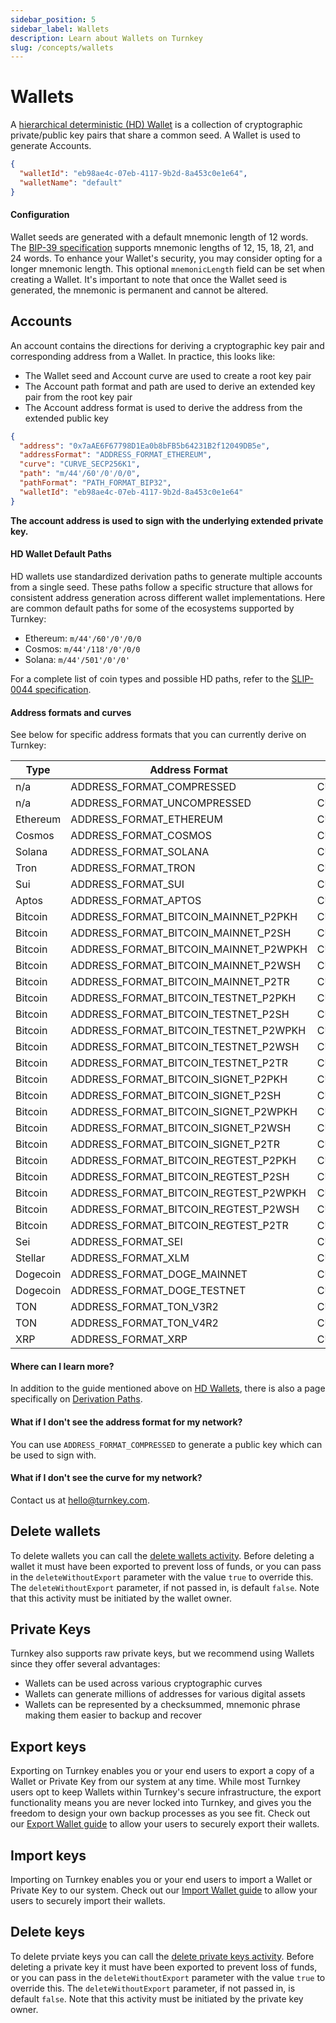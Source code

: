 ```yaml
---
sidebar_position: 5
sidebar_label: Wallets
description: Learn about Wallets on Turnkey
slug: /concepts/wallets
---
```


# Wallets

A [hierarchical deterministic (HD) Wallet](https://learnmeabitcoin.com/technical/hd-wallets) is a collection of cryptographic private/public key pairs that share a common seed. A Wallet is used to generate Accounts.

```json
{
  "walletId": "eb98ae4c-07eb-4117-9b2d-8a453c0e1e64",
  "walletName": "default"
}
```

#### Configuration

Wallet seeds are generated with a default mnemonic length of 12 words. The [BIP-39 specification](https://github.com/bitcoin/bips/blob/master/bip-0039.mediawiki) supports mnemonic lengths of 12, 15, 18, 21, and 24 words. To enhance your Wallet's security, you may consider opting for a longer mnemonic length. This optional `mnemonicLength` field can be set when creating a Wallet. It's important to note that once the Wallet seed is generated, the mnemonic is permanent and cannot be altered.

## Accounts

An account contains the directions for deriving a cryptographic key pair and corresponding address from a Wallet. In practice, this looks like:

- The Wallet seed and Account curve are used to create a root key pair
- The Account path format and path are used to derive an extended key pair from the root key pair
- The Account address format is used to derive the address from the extended public key

```json
{
  "address": "0x7aAE6F67798D1Ea0b8bFB5b64231B2f12049DB5e",
  "addressFormat": "ADDRESS_FORMAT_ETHEREUM",
  "curve": "CURVE_SECP256K1",
  "path": "m/44'/60'/0'/0/0",
  "pathFormat": "PATH_FORMAT_BIP32",
  "walletId": "eb98ae4c-07eb-4117-9b2d-8a453c0e1e64"
}
```

**The account address is used to sign with the underlying extended private key.**

#### HD Wallet Default Paths

HD wallets use standardized derivation paths to generate multiple accounts from a single seed. These paths follow a specific structure that allows for consistent address generation across different wallet implementations. Here are common default paths for some of the ecosystems supported by Turnkey:

- Ethereum: `m/44'/60'/0'/0/0`
- Cosmos: `m/44'/118'/0'/0/0`
- Solana: `m/44'/501'/0'/0'`

For a complete list of coin types and possible HD paths, refer to the [SLIP-0044 specification](https://github.com/satoshilabs/slips/blob/master/slip-0044.md).

#### Address formats and curves

See below for specific address formats that you can currently derive on Turnkey:

| Type     | Address Format                        | Curve           | Default HD Path    |
| -------- | ------------------------------------- | --------------- | ------------------ |
| n/a      | ADDRESS_FORMAT_COMPRESSED             | CURVE_SECP256K1 | m/0'/0             |
| n/a      | ADDRESS_FORMAT_UNCOMPRESSED           | CURVE_SECP256K1 | m/0'/0             |
| Ethereum | ADDRESS_FORMAT_ETHEREUM               | CURVE_SECP256K1 | m/44'/60'/0'/0/0   |
| Cosmos   | ADDRESS_FORMAT_COSMOS                 | CURVE_SECP256K1 | m/44'/118'/0'/0/0  |
| Solana   | ADDRESS_FORMAT_SOLANA                 | CURVE_ED25519   | m/44'/501'/0'/0    |
| Tron     | ADDRESS_FORMAT_TRON                   | CURVE_SECP256K1 | m/44'/195'/0'/0/0  |
| Sui      | ADDRESS_FORMAT_SUI                    | CURVE_ED25519   | m/44'/784'/0'/0/0  |
| Aptos    | ADDRESS_FORMAT_APTOS                  | CURVE_ED25519   | m/44'/637'/0'/0'/0 |
| Bitcoin  | ADDRESS_FORMAT_BITCOIN_MAINNET_P2PKH  | CURVE_SECP256K1 | m/44'/0'/0'/0/0    |
| Bitcoin  | ADDRESS_FORMAT_BITCOIN_MAINNET_P2SH   | CURVE_SECP256K1 | m/49'/0'/0'/0/0    |
| Bitcoin  | ADDRESS_FORMAT_BITCOIN_MAINNET_P2WPKH | CURVE_SECP256K1 | m/84'/0'/0'/0/0    |
| Bitcoin  | ADDRESS_FORMAT_BITCOIN_MAINNET_P2WSH  | CURVE_SECP256K1 | m/48'/0'/0'/2'/0/0 |
| Bitcoin  | ADDRESS_FORMAT_BITCOIN_MAINNET_P2TR   | CURVE_SECP256K1 | m/86'/0'/0'/0/0    |
| Bitcoin  | ADDRESS_FORMAT_BITCOIN_TESTNET_P2PKH  | CURVE_SECP256K1 | m/44'/1'/0'/0/0    |
| Bitcoin  | ADDRESS_FORMAT_BITCOIN_TESTNET_P2SH   | CURVE_SECP256K1 | m/49'/1'/0'/0/0    |
| Bitcoin  | ADDRESS_FORMAT_BITCOIN_TESTNET_P2WPKH | CURVE_SECP256K1 | m/84'/1'/0'/0/0    |
| Bitcoin  | ADDRESS_FORMAT_BITCOIN_TESTNET_P2WSH  | CURVE_SECP256K1 | m/48'/1'/0'/2'/0/0 |
| Bitcoin  | ADDRESS_FORMAT_BITCOIN_TESTNET_P2TR   | CURVE_SECP256K1 | m/86'/1'/0'/0/0    |
| Bitcoin  | ADDRESS_FORMAT_BITCOIN_SIGNET_P2PKH   | CURVE_SECP256K1 | m/44'/1'/0'/0/0    |
| Bitcoin  | ADDRESS_FORMAT_BITCOIN_SIGNET_P2SH    | CURVE_SECP256K1 | m/49'/1'/0'/0/0    |
| Bitcoin  | ADDRESS_FORMAT_BITCOIN_SIGNET_P2WPKH  | CURVE_SECP256K1 | m/84'/1'/0'/0/0    |
| Bitcoin  | ADDRESS_FORMAT_BITCOIN_SIGNET_P2WSH   | CURVE_SECP256K1 | m/48'/1'/0'/2'/0/0 |
| Bitcoin  | ADDRESS_FORMAT_BITCOIN_SIGNET_P2TR    | CURVE_SECP256K1 | m/86'/1'/0'/0/0    |
| Bitcoin  | ADDRESS_FORMAT_BITCOIN_REGTEST_P2PKH  | CURVE_SECP256K1 | m/44'/1'/0'/0/0    |
| Bitcoin  | ADDRESS_FORMAT_BITCOIN_REGTEST_P2SH   | CURVE_SECP256K1 | m/49'/1'/0'/0/0    |
| Bitcoin  | ADDRESS_FORMAT_BITCOIN_REGTEST_P2WPKH | CURVE_SECP256K1 | m/84'/1'/0'/0/0    |
| Bitcoin  | ADDRESS_FORMAT_BITCOIN_REGTEST_P2WSH  | CURVE_SECP256K1 | m/48'/1'/0'/2'/0/0 |
| Bitcoin  | ADDRESS_FORMAT_BITCOIN_REGTEST_P2TR   | CURVE_SECP256K1 | m/86'/1'/0'/0/0    |
| Sei      | ADDRESS_FORMAT_SEI                    | CURVE_SECP256K1 | m/44'/118'/0'/0/0  |
| Stellar  | ADDRESS_FORMAT_XLM                    | CURVE_ED25519   | m/44'/148'/0'/0'/0 |
| Dogecoin | ADDRESS_FORMAT_DOGE_MAINNET           | CURVE_SECP256K1 | m/44'/3'/0'/0/0    |
| Dogecoin | ADDRESS_FORMAT_DOGE_TESTNET           | CURVE_SECP256K1 | m/44'/1'/0'/0/0    |
| TON      | ADDRESS_FORMAT_TON_V3R2               | CURVE_ED25519   | m/44'/607'/0'/0/0  |
| TON      | ADDRESS_FORMAT_TON_V4R2               | CURVE_ED25519   | m/44'/607'/0'/0/0  |
| XRP      | ADDRESS_FORMAT_XRP                    | CURVE_SECP256K1 | m/44'/144'/0'/0/0  |

#### Where can I learn more?

In addition to the guide mentioned above on [HD Wallets](https://learnmeabitcoin.com/technical/hd-wallets), there is also a page specifically on [Derivation Paths](https://learnmeabitcoin.com/technical/derivation-paths).

#### What if I don't see the address format for my network?

You can use `ADDRESS_FORMAT_COMPRESSED` to generate a public key which can be used to sign with.

#### What if I don't see the curve for my network?

Contact us at hello@turnkey.com.

## Delete wallets

To delete wallets you can call the [delete wallets activity](https://docs.turnkey.com/api#tag/Wallets/operation/DeleteWallets). Before deleting a wallet it must have been exported to prevent loss of funds, or you can pass in the `deleteWithoutExport` parameter with the value `true` to override this. The `deleteWithoutExport` parameter, if not passed in, is default `false`. Note that this activity must be initiated by the wallet owner.

## Private Keys

Turnkey also supports raw private keys, but we recommend using Wallets since they offer several advantages:

- Wallets can be used across various cryptographic curves
- Wallets can generate millions of addresses for various digital assets
- Wallets can be represented by a checksummed, mnemonic phrase making them easier to backup and recover

## Export keys

Exporting on Turnkey enables you or your end users to export a copy of a Wallet or Private Key from our system at any time. While most Turnkey users opt to keep Wallets within Turnkey's secure infrastructure, the export functionality means you are never locked into Turnkey, and gives you the freedom to design your own backup processes as you see fit. Check out our [Export Wallet guide](/wallets/export-wallets) to allow your users to securely export their wallets.

## Import keys

Importing on Turnkey enables you or your end users to import a Wallet or Private Key to our system. Check out our [Import Wallet guide](/wallets/import-wallets) to allow your users to securely import their wallets.

## Delete keys

To delete prviate keys you can call the [delete private keys activity](https://docs.turnkey.com/api#tag/Private-Keys/operation/DeletePrivateKeys). Before deleting a private key it must have been exported to prevent loss of funds, or you can pass in the `deleteWithoutExport` parameter with the value `true` to override this. The `deleteWithoutExport` parameter, if not passed in, is default `false`. Note that this activity must be initiated by the private key owner.
